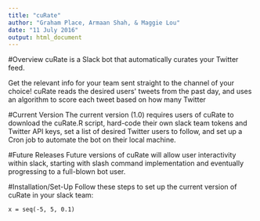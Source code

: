 ```yaml
---
title: "cuRate"
author: "Graham Place, Armaan Shah, & Maggie Lou"
date: "11 July 2016"
output: html_document
---
```


#Overview
cuRate is a Slack bot that automatically curates your Twitter feed. 

Get the relevant info for your team sent straight to the channel of your choice! cuRate reads the desired users' tweets from the past day, and uses an algorithm to score each tweet based on how many Twitter 


#Current Version
The current version (1.0) requires users of cuRate to download the cuRate.R script, hard-code their own slack team tokens and Twitter API keys, set a list of desired Twitter users to follow, and set up a Cron job to automate the bot on their local machine. 

#Future Releases
Future versions of cuRate will allow user interactivity within slack, starting with slash command implementation and eventually progressing to a full-blown bot user.

#Installation/Set-Up
Follow these steps to set up the current version of cuRate in your slack team:



```{r}
x = seq(-5, 5, 0.1)
```